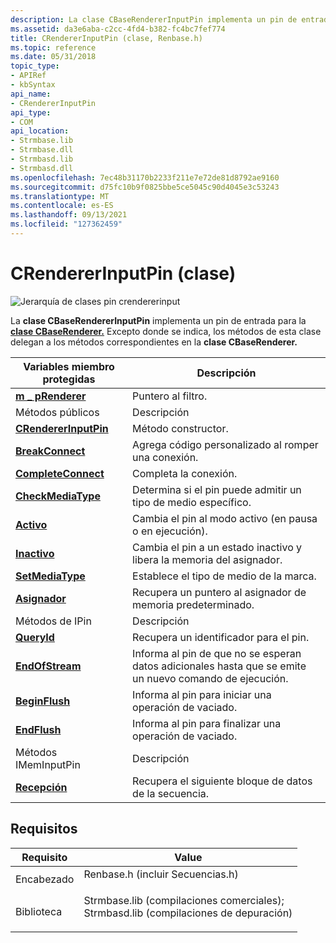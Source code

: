 ```yaml
---
description: La clase CBaseRendererInputPin implementa un pin de entrada para la clase CBaseRenderer. Excepto donde se indica, los métodos de esta clase delegan a los métodos correspondientes en la clase CBaseRenderer.
ms.assetid: da3e6aba-c2cc-4fd4-b382-fc4bc7fef774
title: CRendererInputPin (clase, Renbase.h)
ms.topic: reference
ms.date: 05/31/2018
topic_type:
- APIRef
- kbSyntax
api_name:
- CRendererInputPin
api_type:
- COM
api_location:
- Strmbase.lib
- Strmbase.dll
- Strmbasd.lib
- Strmbasd.dll
ms.openlocfilehash: 7ec48b31170b2233f211e7e72de81d8792ae9160
ms.sourcegitcommit: d75fc10b9f0825bbe5ce5045c90d4045e3c53243
ms.translationtype: MT
ms.contentlocale: es-ES
ms.lasthandoff: 09/13/2021
ms.locfileid: "127362459"
---
```

# <a name="crendererinputpin-class"></a>CRendererInputPin (clase)

![Jerarquía de clases pin crendererinput](images/rbase01.png)

La **clase CBaseRendererInputPin** implementa un pin de entrada para la [**clase CBaseRenderer.**](cbaserenderer.md) Excepto donde se indica, los métodos de esta clase delegan a los métodos correspondientes en la **clase CBaseRenderer.**



| Variables miembro protegidas                                       | Descripción                                                                            |
|------------------------------------------------------------------|----------------------------------------------------------------------------------------|
| [**m \_ pRenderer**](crendererinputpin-m-prenderer.md)            | Puntero al filtro.                                                                 |
| Métodos públicos                                                   | Descripción                                                                            |
| [**CRendererInputPin**](crendererinputpin-crendererinputpin.md) | Método constructor.                                                                    |
| [**BreakConnect**](crendererinputpin-breakconnect.md)           | Agrega código personalizado al romper una conexión.                                       |
| [**CompleteConnect**](crendererinputpin-completeconnect.md)     | Completa la conexión.                                                              |
| [**CheckMediaType**](crendererinputpin-checkmediatype.md)       | Determina si el pin puede admitir un tipo de medio específico.                               |
| [**Activo**](crendererinputpin-active.md)                       | Cambia el pin al modo activo (en pausa o en ejecución).                               |
| [**Inactivo**](crendererinputpin-inactive.md)                   | Cambia el pin a un estado inactivo y libera la memoria del asignador.        |
| [**SetMediaType**](crendererinputpin-setmediatype.md)           | Establece el tipo de medio de la marca.                                                        |
| [**Asignador**](crendererinputpin-allocator.md)                 | Recupera un puntero al asignador de memoria predeterminado.                                   |
| Métodos de IPin                                                     | Descripción                                                                            |
| [**QueryId**](crendererinputpin-queryid.md)                     | Recupera un identificador para el pin.                                                   |
| [**EndOfStream**](crendererinputpin-endofstream.md)             | Informa al pin de que no se esperan datos adicionales hasta que se emite un nuevo comando de ejecución. |
| [**BeginFlush**](crendererinputpin-beginflush.md)               | Informa al pin para iniciar una operación de vaciado.                                            |
| [**EndFlush**](crendererinputpin-endflush.md)                   | Informa al pin para finalizar una operación de vaciado.                                              |
| Métodos IMemInputPin                                             | Descripción                                                                            |
| [**Recepción**](crendererinputpin-receive.md)                     | Recupera el siguiente bloque de datos de la secuencia.                                      |



 

## <a name="requirements"></a>Requisitos



| Requisito | Value |
|--------------------|--------------------------------------------------------------------------------------------------------------------------------------------------------------------------------------------|
| Encabezado<br/>  | <dl> <dt>Renbase.h (incluir Secuencias.h)</dt> </dl>                                                                                   |
| Biblioteca<br/> | <dl> <dt>Strmbase.lib (compilaciones comerciales); </dt> <dt>Strmbasd.lib (compilaciones de depuración)</dt> </dl> |



 

 




